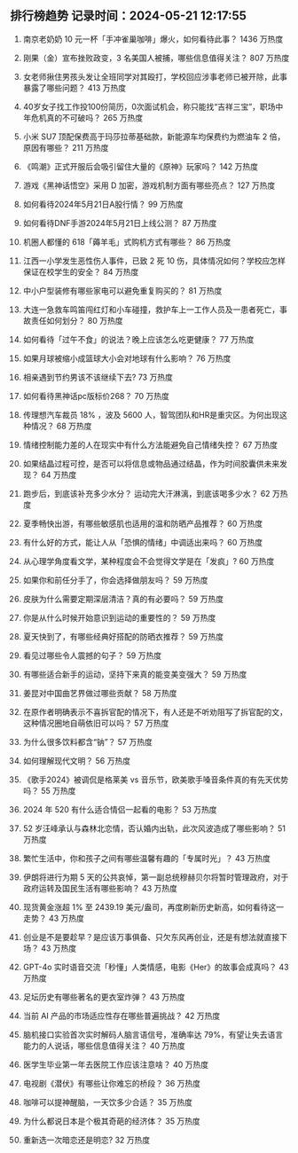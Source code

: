
## 排行榜趋势 记录时间：2024-05-21 12:17:55
  
  1. 南京老奶奶 10 元一杯「手冲雀巢咖啡」爆火，如何看待此事？ 1436 万热度
    
  2. 刚果（金）宣布挫败政变，3 名美国人被捕，哪些信息值得关注？ 807 万热度
    
  3. 女老师揪住男孩头发让全班同学对其殴打，学校回应涉事老师已被开除，此事暴露了哪些问题？ 413 万热度
    
  4. 40岁女子找工作投100份简历，0次面试机会，称只能找“吉祥三宝”，职场中年危机真的不可破吗？ 265 万热度
    
  5. 小米 SU7 顶配保费高于玛莎拉蒂基础款，新能源车均保费约为燃油车 2 倍，原因有哪些？ 211 万热度
    
  6. 《鸣潮》正式开服后会吸引留住大量的《原神》玩家吗？ 142 万热度
    
  7. 游戏《黑神话悟空》采用 D 加密，游戏机制方面有哪些亮点？ 127 万热度
    
  8. 如何看待2024年5月21日A股行情？ 99 万热度
    
  9. 如何看待DNF手游2024年5月21日上线公测？ 87 万热度
    
  10. 机圈人都懂的 618「薅羊毛」式购机方式有哪些？ 86 万热度
    
  11. 江西一小学发生恶性伤人事件，已致 2 死 10 伤，具体情况如何？学校应怎样保证在校学生的安全？ 84 万热度
    
  12. 中小户型装修有哪些家电可以避免重复购买的？ 81 万热度
    
  13. 大连一急救车鸣笛闯红灯和小车碰撞，救护车上一工作人员及一患者死亡，事故责任如何划分？ 80 万热度
    
  14. 如何看待「过午不食」的说法？晚上应该怎么吃更健康？ 77 万热度
    
  15. 如果月球被缩小成篮球大小会对地球有什么影响？ 76 万热度
    
  16. 相亲遇到节约男该不该继续下去? 73 万热度
    
  17. 如何看待黑神话pc版标价268？ 70 万热度
    
  18. 传理想汽车裁员 18% ，波及 5600 人，智驾团队和HR是重灾区。为何出现这种情况？ 68 万热度
    
  19. 情绪控制能力差的人在现实中有什么方法能避免自己情绪失控？ 67 万热度
    
  20. 如果结晶过程可控，是否可以将信息或物品通过结晶，作为时间胶囊供未来发现？ 64 万热度
    
  21. 跑步后，到底该补充多少水分？ 运动完大汗淋漓，到底该喝多少水？ 62 万热度
    
  22. 夏季畅快出游，有哪些敏感肌也适用的温和防晒产品推荐？ 60 万热度
    
  23. 有什么好的方式，能让人从「恐惧的情绪」中调适出来吗？ 60 万热度
    
  24. 从心理学角度看文学，某种程度会不会觉得文学是在「发疯」? 60 万热度
    
  25. 如果你和前任分手了，你会选择做朋友吗？ 59 万热度
    
  26. 皮肤为什么需要定期深层清洁？真的有必要吗？ 59 万热度
    
  27. 你是从什么时候开始意识到运动的重要性的？ 59 万热度
    
  28. 夏天快到了，有哪些经典好搭配的防晒衣推荐？ 59 万热度
    
  29. 看见过哪些令人震撼的句子？ 59 万热度
    
  30. 有哪些适合新手的运动，坚持下来真的能变美变强大？ 59 万热度
    
  31. 姜昆对中国曲艺界做过哪些贡献？ 58 万热度
    
  32. 在原作者明确表示不喜拆官配的情况下，有人还是不听劝阻写了拆官配的文，这种情况圈地自萌依旧可以吗？ 57 万热度
    
  33. 为什么很多饮料都含“钠”？ 57 万热度
    
  34. 如何理解现代文明？ 56 万热度
    
  35. 《歌手2024》被调侃是格莱美 vs 音乐节，欧美歌手嗓音条件真的有先天优势吗？ 55 万热度
    
  36. 2024 年 520 有什么适合情侣一起看的电影？ 53 万热度
    
  37. 52 岁汪峰承认与森林北恋情，否认婚内出轨，此次风波造成了哪些影响？ 51 万热度
    
  38. 繁忙生活中，你和孩子之间有哪些温馨有趣的「专属时光」？ 43 万热度
    
  39. 伊朗将进行为期 5 天的公共哀悼，第一副总统穆赫贝尔将暂时管理政府，对于政府运转及国民生活有哪些影响？ 43 万热度
    
  40. 现货黄金涨超 1% 至 2439.19 美元/盎司，再度刷新历史新高，如何看待这一走势？ 43 万热度
    
  41. 创业是不是要趁早？是应该万事俱备、只欠东风再创业，还是有想法就直接下场？ 43 万热度
    
  42. GPT-4o 实时语音交流「秒懂」人类情感，电影《Her》的故事会成真吗？ 43 万热度
    
  43. 足坛历史有哪些著名的更衣室炸弹？ 43 万热度
    
  44. 当前 AI 产品的市场适应性存在哪些普遍挑战？ 42 万热度
    
  45. 脑机接口实验首次实时解码人脑言语信号，准确率达 79%，有望让失去语言能力的人说话，哪些信息值得关注？ 40 万热度
    
  46. 医学生毕业第一年去医院工作应该注意啥？ 40 万热度
    
  47. 电视剧《潜伏》有哪些让你难忘的桥段？ 36 万热度
    
  48. 咖啡可以提神醒脑，一天饮多少合适？ 35 万热度
    
  49. 为什么都说日本是个极其奇葩的经济体？ 35 万热度
    
  50. 重新选一次暗恋还是明恋? 32 万热度
    